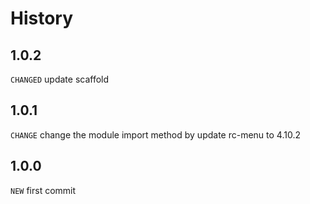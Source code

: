 # History

## 1.0.2

`CHANGED` update scaffold

## 1.0.1

`CHANGE` change the module import method by update rc-menu to 4.10.2

## 1.0.0

`NEW` first commit
